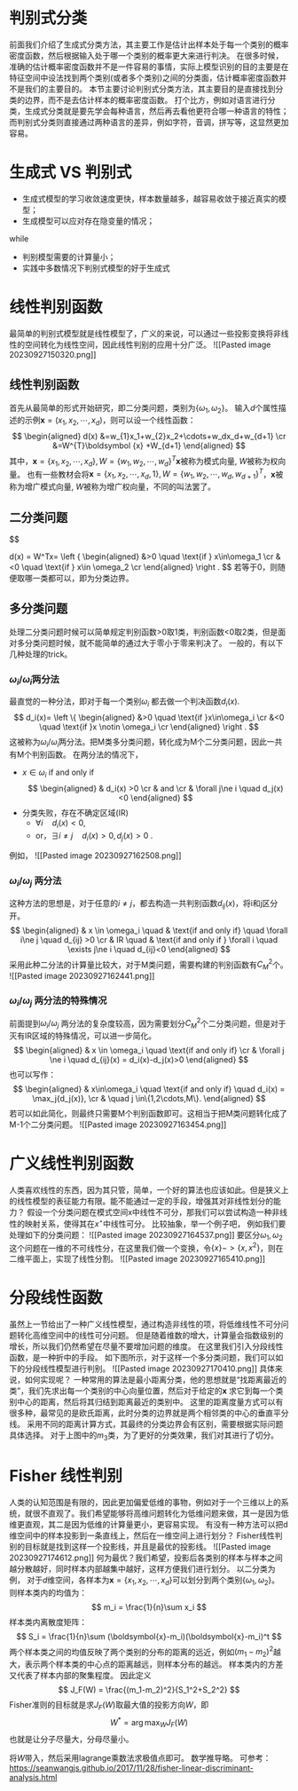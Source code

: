 # 判别式分类
前面我们介绍了生成式分类方法，其主要工作是估计出样本处于每一个类别的概率密度函数，然后根据输入处于哪一个类别的概率更大来进行判决。
在很多时候，准确的估计概率密度函数并不是一件容易的事情，实际上模型识别的目的主要是在特征空间中设法找到两个类别(或者多个类别)之间的分类面，估计概率密度函数并不是我们的主要目的。
本节主要讨论判别式分类方法，其主要目的是直接找到分类的边界，而不是去估计样本的概率密度函数。
打个比方，例如对语言进行分类，生成式分类就是要先学会每种语言，然后再去看他更符合哪一种语言的特性；而判别式分类则直接通过两种语言的差异，例如字符，音调，拼写等，这显然更加容易。
# 生成式 VS 判别式
- 生成式模型的学习收敛速度更快，样本数量越多，越容易收敛于接近真实的模型；
- 生成模型可以应对存在隐变量的情况；

while
- 判别模型需要的计算量小；
- 实践中多数情况下判别式模型的好于生成式

# 线性判别函数
最简单的判别式模型就是线性模型了，广义的来说，可以通过一些投影变换将非线性的空间转化为线性空间，因此线性判别的应用十分广泛。
![[Pasted image 20230927150320.png]]

## 线性判别函数
首先从最简单的形式开始研究，即二分类问题，类别为$\{\omega_1,\omega_2\}$。
输入$d$个属性描述的示例$\boldsymbol x=(x_1,x_2,\cdots,x_d)$，则可以设一个线性函数：
$$
\begin{aligned}
d(x) &=w_{1}x_1+w_{2}x_2+\cdots+w_dx_d+w_{d+1} \cr
&=W^{T}\boldsymbol {x} +W_{d+1}
\end{aligned}
$$
其中，$\boldsymbol{x}=\{x_1,x_2,\cdots,x_{d}\},W=\{w_1,w_2,\cdots,w_d \}^T$$\boldsymbol{x} \text{被称为模式向量, } W \text{被称为权向量}$。
也有一些教材会将$\boldsymbol{x}=\{x_1,x_2,\cdots,x_{d},1\},W=\{w_1,w_2,\cdots,w_d,w_{d+1} \}^T$，$\boldsymbol{x} \text{被称为增广模式向量, } W \text{被称为增广权向量}$，不同的叫法罢了。

## 二分类问题
$$

d(x) = W^Tx= \left \{
\begin{aligned}
&>0 \quad \text{if } x\in\omega_1 \cr
&<0 \quad \text{if } x\in \omega_2  \cr
\end{aligned}
\right .
$$
若等于0，则随便取哪一类都可以，即为分类边界。
## 多分类问题
处理二分类问题时候可以简单规定判别函数>0取1类，判别函数<0取2类，但是面对多分类问题时候，就不能简单的通过大于零小于零来判决了。
一般的，有以下几种处理的trick。
### $\omega_{i}/\tilde \omega_{i}$两分法
最直觉的一种分法，即对于每一个类别$\omega_i$ 都去做一个判决函数$d_i(x)$.
$$
d_i(x)=
\left \{
\begin{aligned}
&>0 \quad \text{if }x\in\omega_i \cr
&<0 \quad \text{if }x \notin \omega_i \cr
\end{aligned}
\right .
$$
这被称为$\omega_{i}/\tilde \omega_{i}$两分法。把M类多分类问题，转化成为M个二分类问题，因此一共有M个判别函数。
在两分法的情况下，
- $x\in\omega_i$ if and only if
$$
\begin{aligned}
& d_i(x) >0 \cr
& and \cr
& \forall j\ne i  \quad d_j(x) <0
\end{aligned}
$$
- 分类失败，存在不确定区域(IR)
	- $\forall i \quad d_i(x)<0$,
	- or，$\exists i\ne j \quad d_i(x)>0,d_j(x)>0$ .

例如，
![[Pasted image 20230927162508.png]]
### $\omega_{i}/\omega_j$ 两分法
这种方法的思想是，对于任意的$i \ne j$，都去构造一共判别函数$d_{ij}(x)$，将i和j区分开。
$$
\begin{aligned}
& x \in \omega_i \quad & \text{if and only if} \quad \forall i\ne j \quad d_{ij} >0 \cr
& IR \quad & \text{if and only if } \forall i \quad \exists j\ne i \quad d_{ij}<0
\end{aligned}
$$
采用此种二分法的计算量比较大，对于M类问题，需要构建的判别函数有$C^2_M$个。
![[Pasted image 20230927162441.png]]
### $\omega_{i}/\omega_j$ 两分法的特殊情况
前面提到$\omega_{i}/\omega_j$ 两分法的复杂度较高，因为需要划分$C^2_M$个二分类问题，但是对于灭有IR区域的特殊情况，可以进一步简化。
$$
\begin{aligned}
& x \in \omega_i \quad \text{if and only if} \cr & \forall j \ne i \quad d_{ij}(x) = d_i(x)-d_j(x)>0
\end{aligned}
$$
也可以写作：
$$
\begin{aligned}
& x\in\omega_i \quad \text{if and only if} \quad d_i(x) = \max_j{d_j(x)}, \cr 
& \quad j \in\{1,2\cdots,M\}.
\end{aligned}
$$若可以如此简化，则最终只需要M个判别函数即可。这相当于把M类问题转化成了M-1个二分类问题。
![[Pasted image 20230927163454.png]]
# 广义线性判别函数
人类喜欢线性的东西，因为其只管，简单，一个好的算法也应该如此。但是狭义上的线性模型的表征能力有限。能不能通过一定的手段，增强其对非线性划分的能力？
假设一个分类问题在模式空间x中线性不可分，那我们可以尝试构造一种非线性的映射关系，使得其在$x^\star$中线性可分。
比较抽象，举一个例子吧，
例如我们要处理如下的分类问题：
![[Pasted image 20230927164537.png]]
要区分$\omega_{1},\omega_2$ 这个问题在一维的不可线性分，在这里我们做一个变换，令$\{x\}->\{x,x^2\}$，则在二维平面上，实现了线性分割。
![[Pasted image 20230927165410.png]]
# 分段线性函数
虽然上一节给出了一种广义线性模型，通过构造非线性的项，将低维线性不可分问题转化高维空间中的线性可分问题。
但是随着维数的增大，计算量会指数级别的增长，所以我们仍然希望在尽量不要增加问题的维度。
在这里我们引入分段线性函数，是一种折中的手段。
如下图所示，对于这样一个多分类问题，我们可以如下的分段线性模型进行判别。
![[Pasted image 20230927170410.png]]
具体来说，如何实现呢？
一种常用的算法是最小距离分类，他的思想就是“找距离最近的类”，我们先求出每一个类别的中心向量位置，然后对于给定的$\boldsymbol{x}$ 求它到每一个类别中心的距离，然后将其归结到距离最近的类别中。
这里的距离度量方式可以有很多种，最常见的是欧氏距离，此时分类的边界就是两个相邻类的中心的垂直平分线。
采用不同的距离计算方式，其最终的分类边界会有区别，需要根据实际问题具体选择。
对于上图中的$m_3$类，为了更好的分类效果，我们对其进行了切分。
# Fisher 线性判别
人类的认知范围是有限的，因此更加偏爱低维的事物，例如对于一个三维以上的系统，就很不直观了。我们希望能够将高维问题转化为低维问题来做，其一是因为低维更直观，其二是因为低维的计算量更小，更容易实现。
有没有一种方法可以把d维空间中的样本投影到一条直线上，然后在一维空间上进行划分？
Fisher线性判别的目标就是找到这样一个投影线，并且是最优的投影线。
![[Pasted image 20230927174612.png]]
何为最优？我们希望，投影后各类别的样本与样本之间越分散越好，同时样本内部越集中越好，这样方便我们进行划分。
以二分类为例，
对于$d\text{维空间，各样本为}\boldsymbol{x}=\{x_1,x_2,\cdots,x_d\}$可以划分到两个类别$\{ \omega_1,\omega_2\}$。
则样本类内的均值为：
$$
m_i = \frac{1}{n}\sum x_i
$$
样本类内离散度矩阵：
$$
S_i = \frac{1}{n}\sum (\boldsymbol{x}-m_i)(\boldsymbol{x}-m_i)^t
$$
两个样本类之间的均值反映了两个类别的分布的距离的远近，例如$(m_1-m_2)^2$越大，表示两个样本类的中心点的距离越远，则样本分布的越远。
样本类内的方差又代表了样本内部的聚集程度。
因此定义
$$
J_F(W) = \frac{(m_1-m_2)^2}{S_1^2+S_2^2}
$$
Fisher准则的目标就是求$J_F(W)$取最大值的投影方向$W$，即
$$
W^* = \arg \max_W J_F(W)
$$
也就是让分子尽量大，分母尽量小。

将$W$带入，然后采用lagrange乘数法求极值点即可。
数学推导略。
可参考：
https://seanwangjs.github.io/2017/11/28/fisher-linear-discriminant-analysis.html


